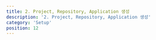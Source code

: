 ```yaml
---
title: 2. Project, Repository, Application 생성
description: '2. Project, Repository, Application 생성'
category: 'Setup'
position: 12
---
```

